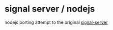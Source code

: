 # signal server / nodejs

nodejs porting attempt to the original [signal-server](https://github.com/signalapp/Signal-Server)
